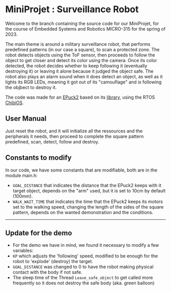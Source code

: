 # MiniProjet : Surveillance Robot
Welcome to the branch containing the source code for our MiniProjet, for the course of Embedded Systems and Robotics MICRO-315 for the spring of 2023.

The main theme is around a military surveillance robot, that performs predefined patterns (in our case a square), to scan a protected zone. The robot detects objects using the ToF sensor, then proceeds to follow the object to get closer and detect its color using the camera. Once its color detected, the robot decides whether to keep following it (eventually destroying it) or leaving it alone because it judged the object safe. The robot also plays an alarm sound when it does detect an object, as well as it lights its RGB LEDs, meaning it got out of its "camouflage" and is following the objbect to destroy it.

The code was made for an [EPuck2](https://www.gctronic.com/doc/index.php/e-puck2) based on its [library](https://www.gctronic.com/doc/index.php?title=e-puck2_robot_side_development), using the RTOS [ChibiOS](https://www.chibios.org/dokuwiki/doku.php). 

## User Manual
Just reset the robot, and it will initialize all the ressources and the peripherals it needs, then proceed to complete the square pattern predefined, scan, detect, follow and destroy.

## Constants to modify
In our code, we have some constants that are modifiable, both are in the module main.h: 
- `GOAL_DISTANCE` that indicates the distance that the EPuck2 keeps with it target object, depends on the "arm" used, but it is set to 10cm by default (100mm).
- `WALK_WAIT_TIME` that indicates the time that the EPuck2 keeps its motors set to the walking speed, changing the length of the sides of the square pattern, depends on the wanted demonstration and the conditions.

---------------------------------------------------------------------------------------------------------------------------------------------------------------------

## Update for the demo
- For the demo we have in mind, we found it necessary to modify a few variables:
- `KP` which adjusts the 'following' speed, modified to be enough for the robot to 'explode' (destroy) the target.
- `GOAL_DISTANCE` was changed to 0 to have the robot making physical contact with the body if not safe.
- The sleep time of the Thread `Leave_safe_object` to get called more frequently so it does not destroy the safe body (aka. green balloon)
